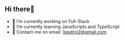 ## Hi there👋

- 🔭 I’m currently working on Full-Stack
- 🌱 I’m currently learning JavaScripts and TypeScript
- 💬 Contact-me on email: 1pedrol2@gmail.com

